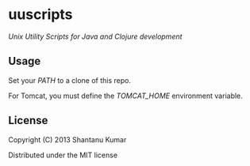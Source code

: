 # uuscripts

_Unix Utility Scripts for Java and Clojure development_

## Usage

Set your _PATH_ to a clone of this repo.

For Tomcat, you must define the *TOMCAT_HOME* environment variable.

## License

Copyright (C) 2013 Shantanu Kumar

Distributed under the MIT license

